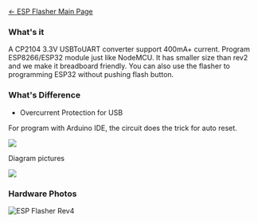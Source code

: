 [← ESP Flasher Main Page](ESP_Flasher.md)

### What's it

A CP2104 3.3V USBToUART converter support 400mA+ current. Program
ESP8266/ESP32 module just like NodeMCU. It has smaller size than rev2
and we make it breadboard friendly. You can also use the flasher to
programming ESP32 without pushing flash button.

### What's Difference

* Overcurrent Protection for USB

For program with Arduino IDE, the circuit does the trick for auto reset.

<img src="https://i1.aprbrother.com/auto-reset.png">

Diagram pictures

<img src="https://i1.aprbrother.com/esp-flasher-diagram.png">

### Hardware Photos

![ESP Flasher Rev4](https://i1.aprbrother.com/flasher-1.jpg-320.jpg)
